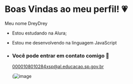 # Boas Vindas ao meu perfil! 💗 

Meu nome DreyDrey 

- Estou estudando na Alura;
- Estou me desenvolvendo na linguagem JavaScript

- ### Você pode entrar em contato comigo 📧
  0000108010284xsp@al.educacao.sp.gov.br

  (![image](https://github.com/user-attachments/assets/f49f90b9-7b6e-4616-80db-fce28fd7d870)

